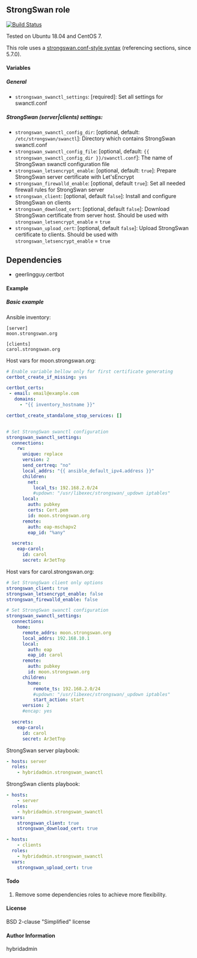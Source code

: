 ## StrongSwan role
[![Build Status](https://travis-ci.org/hybridadmin/ansible-role-strongswan-swanctl.svg?branch=master)](https://travis-ci.org/hybridadmin/ansible-role-strongswan-swanctl)

Tested on Ubuntu 18.04 and CentOS 7.

This role uses a [strongswan.conf-style syntax](https://wiki.strongswan.org/projects/strongswan/wiki/Swanctlconf) (referencing sections, since 5.7.0).

#### Variables

##### General

* `strongswan_swanctl_settings`: [required]: Set all settings for swanctl.conf

##### StrongSwan (server|clients) settings:

* `strongswan_swanctl_config_dir`: [optional, default: `/etc/strongswan/swanctl`]: Directory which contains StrongSwan swanctl.conf
* `strongswan_swanctl_config_file`: [optional, default: `{{ strongswan_swanctl_config_dir }}/swanctl.conf`]: The name of StrongSwan swanctl configuration file
* `strongswan_letsencrypt_enable`: [optional, default: `true`]: Prepare StrongSwan server certificate with Let'sEncrypt
* `strongswan_firewalld_enable`: [optional, default `true`]: Set all needed firewall rules for StrongSwan server
* `strongswan_client`: [optional, default `false`]: Install and configure StrongSwan on clients
* `strongswan_download_cert`: [optional, default `false`]: Download StrongSwan certificate from server host. Should be used with `strongswan_letsencrypt_enable` = `true`
* `strongswan_upload_cert`: [optional, default `false`]: Upload StrongSwan certificate to clients. Should be used with `strongswan_letsencrypt_enable` = `true`

## Dependencies

 - geerlingguy.certbot

#### Example

##### Basic example

Ansible inventory:  

```
[server]
moon.strongswan.org

[clients]
carol.strongswan.org
```  

Host vars for moon.strongswan.org:

```yaml
# Enable variable bellow only for first certificate generating
certbot_create_if_missing: yes

certbot_certs:
 - email: email@example.com
   domains:
     - "{{ inventory_hostname }}"

certbot_create_standalone_stop_services: []


# Set StrongSwan swanctl configuration
strongswan_swanctl_settings:
  connections:
    rw:
      unique: replace
      version: 2
      send_certreq: "no"
      local_addrs: "{{ ansible_default_ipv4.address }}"
      children:
        net:
          local_ts: 192.168.2.0/24
          #updown: "/usr/libexec/strongswan/_updown iptables"
      local:
        auth: pubkey
        certs: Cert.pem
        id: moon.strongswan.org
      remote: 
        auth: eap-mschapv2
        eap_id: "%any"

  secrets:
    eap-carol:
      id: carol
      secret: Ar3etTnp
```  

Host vars for carol.strongswan.org:
```yaml
# Set StrongSwan client only options
strongswan_client: true
strongswan_letsencrypt_enable: false
strongswan_firewalld_enable: false

# Set StrongSwan swanctl configuration
strongswan_swanctl_settings:
  connections:
    home:
      remote_addrs: moon.strongswan.org
      local_addrs: 192.168.10.1
      local:
        auth: eap
        eap_id: carol
      remote:
        auth: pubkey
        id: moon.strongswan.org
      children:
        home:
          remote_ts: 192.168.2.0/24
          #updown: "/usr/libexec/strongswan/_updown iptables"
          start_action: start
      version: 2
      #encap: yes

  secrets:
    eap-carol:
      id: carol
      secret: Ar3etTnp
```

StrongSwan server playbook:

```yaml
- hosts: server
  roles:
    - hybridadmin.strongswan_swanctl
```

StrongSwan clients playbook:

```yaml
- hosts:
    - server
  roles:
    - hybridadmin.strongswan_swanctl
  vars:
    strongswan_client: true
    strongswan_download_cert: true

- hosts:
    - clients
  roles:
    - hybridadmin.strongswan_swanctl
  vars:
    strongswan_upload_cert: true
```

#### Todo
1. Remove some dependencies roles to achieve more flexibility.

#### License

BSD 2-clause "Simplified" license

#### Author Information

hybridadmin
